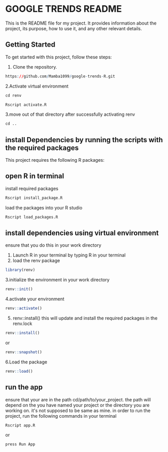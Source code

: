 
# GOOGLE TRENDS README

This is the README file for my project. It provides information about the project, its purpose, how to use it, and any other relevant details.

## Getting Started

To get started with this project, follow these steps:

1. Clone the repository.
```R
https://github.com/Mamba1099/google-trends-R.git
```
2.Activate virtual environment
```R
cd renv
```

```R
Rscript activate.R
```

3.move out of that directory after successfully activating renv

```R
cd ..
```

## install Dependencies by running the scripts with the required packages
This project requires the following R packages:

## open R in terminal
 install required packages

```R
Rscript install_package.R
```

load the packages into your R studio

```R
Rscript load_packages.R
```

## install dependencies using virtual environment
ensure that you do this in your work directory
1. Launch R in your terminal by typing R in your terminal
2. load the renv package
```R
library(renv)
```
3.initialize the environment in your work directory
```R
renv::init()
```
4.activate your environment
```R
renv::activate()
```
5. renv::install() this will update and install the required packages in the renv.lock
```R
renv::install()
```
or
```R
renv::snapshot()
```
6.Load the package
```R
renv::load()
```

## run the app
ensure that your are in the path
cd/path/to/your_project.
the path will depend on the you have named your project or the directory you are working on.
it's not supposed to be same as mine.
in order to run the project, run the following commands in your terminal
```R
Rscript app.R
```
or
```R
press Run App
```